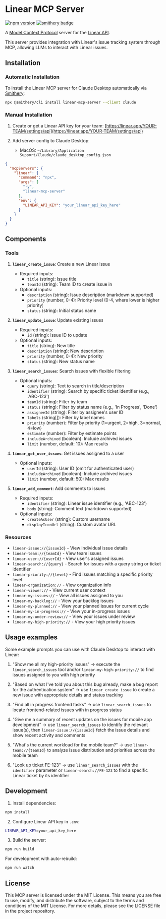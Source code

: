 # Linear MCP Server

[![npm version](https://img.shields.io/npm/v/linear-mcp-server.svg)](https://www.npmjs.com/package/linear-mcp-server) [![smithery badge](https://smithery.ai/badge/linear-mcp-server)](https://smithery.ai/server/linear-mcp-server)

A [Model Context Protocol](https://github.com/modelcontextprotocol) server for the [Linear API](https://developers.linear.app/docs/graphql/working-with-the-graphql-api).

This server provides integration with Linear's issue tracking system through MCP, allowing LLMs to interact with Linear issues.

## Installation

### Automatic Installation

To install the Linear MCP server for Claude Desktop automatically via [Smithery](https://smithery.ai/protocol/linear-mcp-server):

```bash
npx @smithery/cli install linear-mcp-server --client claude
```

### Manual Installation

1. Create or get a Linear API key for your team: [https://linear.app/YOUR-TEAM/settings/api](https://linear.app/YOUR-TEAM/settings/api)

2. Add server config to Claude Desktop:
   - MacOS: `~/Library/Application Support/Claude/claude_desktop_config.json`

```json
{
  "mcpServers": {
    "linear": {
      "command": "npx",
      "args": [
        "-y",
        "linear-mcp-server"
      ],
      "env": {
        "LINEAR_API_KEY": "your_linear_api_key_here"
      }
    }
  }
}
```

## Components

### Tools

1. **`linear_create_issue`**: Create a new Linear issue
   - Required inputs:
     - `title` (string): Issue title
     - `teamId` (string): Team ID to create issue in
   - Optional inputs:
     - `description` (string): Issue description (markdown supported)
     - `priority` (number, 0-4): Priority level (0-4, where lower is higher priority)
     - `status` (string): Initial status name

2. **`linear_update_issue`**: Update existing issues
   - Required inputs:
     - `id` (string): Issue ID to update
   - Optional inputs:
     - `title` (string): New title
     - `description` (string): New description
     - `priority` (number, 0-4): New priority
     - `status` (string): New status name

3. **`linear_search_issues`**: Search issues with flexible filtering
   - Optional inputs:
     - `query` (string): Text to search in title/description
     - `identifier` (string): Search by specific ticket identifier (e.g., 'ABC-123')
     - `teamId` (string): Filter by team
     - `status` (string): Filter by status name (e.g., 'In Progress', 'Done')
     - `assigneeId` (string): Filter by assignee's user ID
     - `labels` (string[]): Filter by label names
     - `priority` (number): Filter by priority (1=urgent, 2=high, 3=normal, 4=low)
     - `estimate` (number): Filter by estimate points
     - `includeArchived` (boolean): Include archived issues
     - `limit` (number, default: 10): Max results

4. **`linear_get_user_issues`**: Get issues assigned to a user
   - Optional inputs:
     - `userId` (string): User ID (omit for authenticated user)
     - `includeArchived` (boolean): Include archived issues
     - `limit` (number, default: 50): Max results

5. **`linear_add_comment`**: Add comments to issues
   - Required inputs:
     - `identifier` (string): Linear issue identifier (e.g., 'ABC-123')
     - `body` (string): Comment text (markdown supported)
   - Optional inputs:
     - `createAsUser` (string): Custom username
     - `displayIconUrl` (string): Custom avatar URL

### Resources

- `linear-issue://{issueId}` - View individual issue details
- `linear-team://{teamId}` - View team issues
- `linear-user://{userId}` - View user's assigned issues
- `linear-search://{query}` - Search for issues with a query string or ticket identifier
- `linear-priority://{level}` - Find issues matching a specific priority level
- `linear-organization://` - View organization info
- `linear-viewer://` - View current user context
- `linear-my-issues://` - View all issues assigned to you
- `linear-my-backlog://` - View your backlog issues
- `linear-my-planned://` - View your planned issues for current cycle
- `linear-my-in-progress://` - View your in-progress issues
- `linear-my-under-review://` - View your issues under review
- `linear-my-high-priority://` - View your high priority issues

## Usage examples

Some example prompts you can use with Claude Desktop to interact with Linear:

1. "Show me all my high-priority issues" → execute the `linear_search_issues` tool and/or `linear-my-high-priority://` to find issues assigned to you with high priority

2. "Based on what I've told you about this bug already, make a bug report for the authentication system" → use `linear_create_issue` to create a new issue with appropriate details and status tracking

3. "Find all in progress frontend tasks" → use `linear_search_issues` to locate frontend-related issues with in progress status

4. "Give me a summary of recent updates on the issues for mobile app development" → use `linear_search_issues` to identify the relevant issue(s), then `linear-issue://{issueId}` fetch the issue details and show recent activity and comments

5. "What's the current workload for the mobile team?" → use `linear-team://{teamId}` to analyze issue distribution and priorities across the mobile team

6. "Look up ticket FE-123" → use `linear_search_issues` with the `identifier` parameter or `linear-search://FE-123` to find a specific Linear ticket by its identifier

## Development

1. Install dependencies:

```bash
npm install
```

2. Configure Linear API key in `.env`:

```bash
LINEAR_API_KEY=your_api_key_here
```

3. Build the server:

```bash
npm run build
```

For development with auto-rebuild:

```bash
npm run watch
```

## License

This MCP server is licensed under the MIT License. This means you are free to use, modify, and distribute the software, subject to the terms and conditions of the MIT License. For more details, please see the LICENSE file in the project repository.
